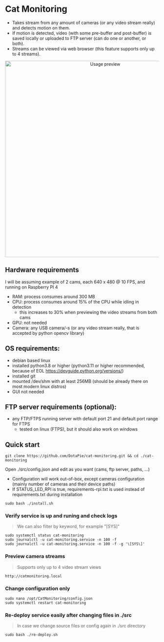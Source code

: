# Cat Monitoring
- Takes stream from any amount of cameras (or any video stream really) and detects motion on them. 
- If motion is detected, video (with some pre-buffer and post-buffer) is saved locally or uploaded to FTP server (can do one or another, or both). 
- Streams can be viewed via web browser (this feature supports only up to 4 streams).
<p align="center">
  <img src="https://github.com/DotaPie/cat-monitoring/blob/main/cat.gif" width="640" alt="Usage preview">
</p>

## Hardware requirements
I will be assuming example of 2 cams, each 640 x 480 @ 10 FPS, and running on Raspberry PI 4
- RAM: process consumes around 300 MB
- CPU: process consumes around 15% of the CPU while idling in detection
  - this increases to 30% when previewing the video streams from both cams
- GPU: not needed
- Camera: any USB camera/-s (or any video stream really, that is accepted by python opencv library)

## OS requirements: 
- debian based linux
- installed python3.8 or higher (python3.11 or higher recommended, because of EOL https://devguide.python.org/versions/)
- installed git
- mounted /dev/shm with at least 256MB (should be already there on most modern linux distros)
- GUI not needed

## FTP server requirements (optional):
- any FTP/FTPS running server with default port 21 and default port range for FTPS
    - tested on linux (FTPS), but it should also work on windows

## Quick start
```
git clone https://github.com/DotaPie/cat-monitoring.git && cd ./cat-monitoring
```
Open ./src/config.json and edit as you want (cams, ftp server, paths, ...)
- Configuration will work out-of-box, except cameras configuration (mainly number of cameras and their device paths)
- If STATUS_LED_RPI is true, requirements-rpi.txt is used instead of requirements.txt during installation
```
sudo bash ./install.sh
```

### Verify service is up and runing and check logs
> We can also filter by keyword, for example "[SYS]"
```
sudo systemctl status cat-monitoring
sudo journalctl -u cat-monitoring.service -n 100 -f 
sudo journalctl -u cat-monitoring.service -n 100 -f -g '\[SYS\]'
```

### Preview camera streams
> Supports only up to 4 video stream views
```
http://catmonitoring.local
```

### Change configuration only
```
sudo nano /opt/CatMonitoring/config.json
sudo systemctl restart cat-monitoring
```

### Re-deploy service easily after changing files in ./src
> In case we change source files or config again in ./src directory
```
sudo bash ./re-deploy.sh
```
